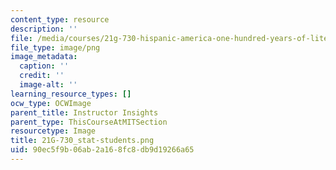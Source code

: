 ```yaml
---
content_type: resource
description: ''
file: /media/courses/21g-730-hispanic-america-one-hundred-years-of-literature-and-film-spring-2014/90ec5f9b06ab2a168fc8db9d19266a65_21G-730_stat-students.png
file_type: image/png
image_metadata:
  caption: ''
  credit: ''
  image-alt: ''
learning_resource_types: []
ocw_type: OCWImage
parent_title: Instructor Insights
parent_type: ThisCourseAtMITSection
resourcetype: Image
title: 21G-730_stat-students.png
uid: 90ec5f9b-06ab-2a16-8fc8-db9d19266a65
---
```

